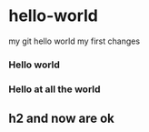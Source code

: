 # hello-world
my git hello world my first changes

### Hello world

### Hello at all the world

## h2 and now are ok
